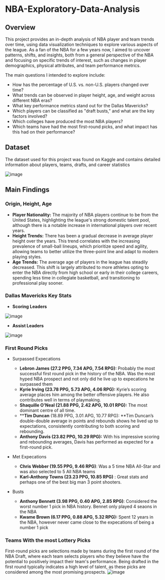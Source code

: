 # NBA-Exploratory-Data-Analysis

## **Overview**
This project provides an in-depth analysis of NBA player and team trends over time, using data visualization techniques to explore various aspects of the league. As a fan of the NBA for a few years now, I aimed to uncover patterns, shifts, and insights, both from a general perspective of the NBA and focusing on specific trends of interest, such as changes in player demographics, physical attributes, and team performance metrics.

The main questions I intended to explore include:

* How has the percentage of U.S. vs. non-U.S. players changed over time?
* What trends can be observed in player height, age, and weight across different NBA eras?
* What key performance metrics stand out for the Dallas Mavericks?
* Which players can be classified as "draft busts," and what are the key factors involved?
* Which colleges have produced the most NBA players?
* Which teams have had the most first-round picks, and what impact has this had on their performance?

## **Dataset**
The dataset used for this project was found on Kaggle and contains detailed information about players, teams, drafts, and career statistics

![image](https://github.com/user-attachments/assets/53dcd806-0784-40d5-8c10-5d1a6585f6e6)


## **Main Findings**

### **Origin, Height, Age**
* **Player Nationality:** The majority of NBA players continue to be from the United States, highlighting the league's strong domestic talent pool, although there is a notable increase in international players over recent years.
* **Height Trends:** There has been a gradual decrease in average player height over the years. This trend correlates with the increasing prevalence of small-ball lineups, which prioritize speed and agility, allowing teams to better utilize the three-point line and adapt to modern playing styles.
* **Age Trends:** The average age of players in the league has steadily decreased. This shift is largely attributed to more athletes opting to enter the NBA directly from high school or early in their college careers, spending less time in collegiate basketball, and transitioning to professional play sooner.

### **Dallas Mavericks Key Stats**
* **Scoring Leaders**

![image](https://github.com/user-attachments/assets/be8bd72d-24af-4d77-9c8d-8d2402165f63)

* **Assist Leaders**

![image](https://github.com/user-attachments/assets/b456ce16-bc4e-49ea-8d82-31796e6a0795)


### **First Round Picks**
* Surpassed Expecations
  *   ****Lebron James** (27.2 PPG, 7.34 APG, 7.54 RPG):** Probably the most successful first round pick in the history of the NBA. Was the most hyped NBA prospect and not only did he live up to expecations he surpassed them
  *   ****Kyrie Irving** (23.78 PPG, 5.73 APG, 4.06 RPG):** Kyrie’s scoring average places him among the better offensive players. He also contributes well in terms of playmaking.
  *   ****Shaquille O'Neal** (21.88 PPG, 2.42 APG, 10.01 RPG):** The most dominant centre of all time.
  *   ****Tim Duncan** (18.89 PPG, 3.01 APG, 10.77 RPG): **Tim Duncan’s double-double average in points and rebounds shows he lived up to expectations, consistently contributing to both scoring and rebounding.
  *   ****Anthony Davis** (23.82 PPG, 10.29 RPG):** With his impressive scoring and rebounding averages, Davis has performed as expected for a first-round pick.
 
* Met Expecations
    * **Chris Webber (19.55 PPG, 9.46 RPG)**: Was a 5 time NBA All-Star and was also selected to 5 All NBA teams
    * **Karl-Anthony Towns (23.23 PPG, 10.85 RPG)** : Great stats and perhaps one of the best big man 3 point shooters.
 
* Busts
    * **Anthony Bennett (3.98 PPG, 0.40 APG, 2.85 RPG)**:  Considered the worst number 1 pick in NBA history. Bennet only played 4 seaons in the NBA
    * **Kwame Brown (6.17 PPG, 0.88 APG, 5.32 RPG):** Spent 12 years in the NBA, however never came close to the expecations of being a number 1 pick
 
### **Teams With the most Lottery Picks**
First-round picks are selections made by teams during the first round of the NBA Draft, where each team selects players who they believe have the potential to positively impact their team's performance. Being drafted in the first round typically indicates a high level of talent, as these picks are considered among the most promising prospects.
![image](https://github.com/user-attachments/assets/1cf789a3-1280-4fed-9ec5-ceaa10fcc443)

  



